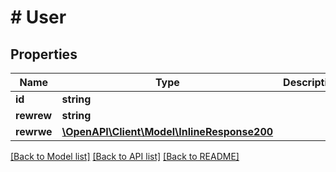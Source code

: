 # # User

## Properties

Name | Type | Description | Notes
------------ | ------------- | ------------- | -------------
**id** | **string** |  | [optional] 
**rewrew** | **string** |  | [optional] 
**rewrwe** | [**\OpenAPI\Client\Model\InlineResponse200**](InlineResponse200.md) |  | [optional] 

[[Back to Model list]](../../README.md#documentation-for-models) [[Back to API list]](../../README.md#documentation-for-api-endpoints) [[Back to README]](../../README.md)


